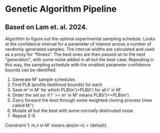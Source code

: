 # Genetic Algorithm Pipeline
## Based on Lam et. al. 2024.

Algorithm to figure out the optimal experimental sampling schedule.
Looks at the confidence interval for a parameter of interest across a number of randomly generated samples. The interval widths are calculated and used as a proxy for "fitness". The best ones are then passed on to the next "generation", with some noise added in all but the best case. Repeating in this way, the sampling schedule with the smallest parameter confidence bounds can be identified.

1. Generate M' sample schedules
2. Find PLB (profile likelihood bounds) for each
3. Save m' in M' for which PLB(m')>PLB(t') for all t' in M'
4. Order the set so: if l' >= m' in M' means PLB(l')>=PLB(m').
5. Carry forward the best through some weighted cloning process (now called M'')
6. Mutate all but the best with some normally distrivuted noise.
7. Repeat 2-6.

Constraint 1: m,n in M' means abs(m-n) > \delta{t}.
